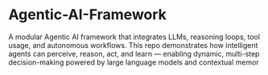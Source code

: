 # Agentic-AI-Framework
A modular Agentic AI framework that integrates LLMs, reasoning loops, tool usage, and autonomous workflows. This repo demonstrates how intelligent agents can perceive, reason, act, and learn — enabling dynamic, multi-step decision-making powered by large language models and contextual memor
